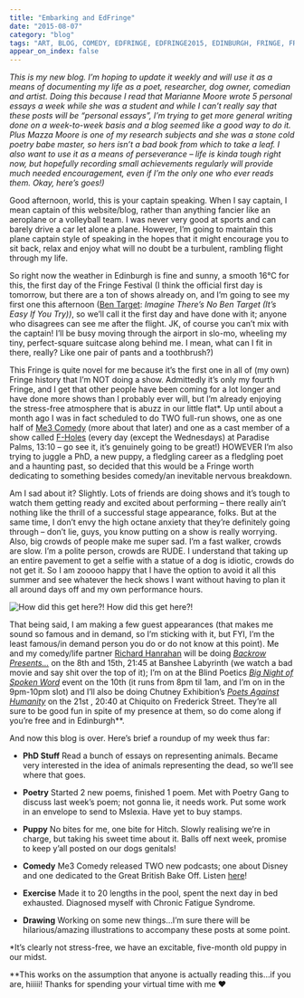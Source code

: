 ```yaml
---
title: "Embarking and EdFringe"
date: "2015-08-07"
category: "blog"
tags: "ART, BLOG, COMEDY, EDFRINGE, EDFRINGE2015, EDINBURGH, FRINGE, FRINGE FESTIVAL, GREY FRIARS BOBBY, MARIANNE MACRAE, MARIANNE MOORE, ME3, ME3 COMEDY, METHREE COMEDY, PHD, POET, POETRY, PUPPY, RESEARCH"
appear_on_index: false
---
```

*This is my new blog. I’m hoping to update it weekly and will use it as a means of documenting my life as a poet, researcher, dog owner, comedian and artist. Doing this because I read that Marianne Moore wrote 5 personal essays a week while she was a student and while I can’t really say that these posts will be “personal essays”, I’m trying to get more general writing done on a week-to-week basis and a blog seemed like a good way to do it. Plus Mazza Moore is one of my research subjects and she was a stone cold poetry babe master, so hers isn’t a bad book from which to take a leaf. I also want to use it as a means of perseverance  – life is kinda tough right now, but hopefully recording small achievements regularly will provide much needed encouragement, even if I’m the only one who ever reads them. Okay, here’s goes!)*

Good afternoon, world, this is your captain speaking. When I say captain, I mean captain of this website/blog, rather than anything fancier like an aeroplane or a volleyball team. I was never very good at sports and can barely drive a car let alone a plane. However, I’m going to maintain this plane captain style of speaking in the hopes that it might encourage you to sit back, relax and enjoy what will no doubt be a turbulent, rambling flight through my life.

So right now the weather in Edinburgh is fine and sunny, a smooth 16°C for this, the first day of the Fringe Festival (I think the official first day is tomorrow, but there are a ton of shows already on, and I’m going to see my first one this afternoon ([Ben Target](https://tickets.edfringe.com/whats-on/imagine-there-s-no-ben-target-it-s-easy-if-you-try): *Imagine There’s No Ben Target (It’s Easy If You Try))*, so we’ll call it the first day and have done with it; anyone who disagrees can see me after the flight. JK, of course you can’t mix with the captain! I’ll be busy moving through the airport in slo-mo, wheeling my tiny, perfect-square suitcase along behind me. I mean, what can I fit in there, really? Like one pair of pants and a toothbrush?)

This Fringe is quite novel for me because it’s the first one in all of (my own) Fringe history that I’m NOT doing a show. Admittedly it’s only my fourth Fringe, and I get that other people have been coming for a lot longer and have done more shows than I probably ever will, but I’m already enjoying the stress-free atmosphere that is abuzz in our little flat*. Up until about a month ago I was in fact scheduled to do TWO full-run shows, one as one half of [Me3 Comedy](http://me3comedy.tumblr.com/) (more about that later) and one as a cast member of a show called [F-Holes](https://www.facebook.com/events/1660479740852912/) (every day (except the Wednesdays) at Paradise Palms, 13:10 – go see it, it’s genuinely going to be great!) HOWEVER I’m also trying to juggle a PhD, a new puppy, a fledgling career as a fledgling poet and a haunting past, so decided that this would be a Fringe worth dedicating to something besides comedy/an inevitable nervous breakdown.

Am I sad about it? Slightly. Lots of friends are doing shows and it’s tough to watch them getting ready and excited about performing – there really ain’t nothing like the thrill of a successful stage appearance, folks. But at the same time, I don’t envy the high octane anxiety that they’re definitely going through – don’t lie, guys, you know putting on a show is really worrying. Also, big crowds of people make me super sad. I’m a fast walker, crowds are slow. I’m a polite person, crowds are RUDE. I understand that taking up an entire pavement to get a selfie with a statue of a dog is idiotic, crowds do not get it. So I am zooooo happy that I have the option to avoid it all this summer and see whatever the heck shows I want without having to plan it all around days off and my own performance hours.

![How did this get here?!](../images/archive-posts/me-with-gfb.jpg) How did this get here?!

That being said, I am making a few guest appearances (that makes me sound so famous and in demand, so I’m sticking with it, but FYI, I’m the least famous/in demand person you do or do not know at this point). Me and my comedy/life partner [Richard Hanrahan](https://www.richardhanrahan.co.uk) will be doing [*Backrow Presents…*](https://www.facebook.com/events/1068236496521698/) on the 8th and 15th, 21:45 at Banshee Labyrinth (we watch a bad movie and say shit over the top of it); I’m on at the Blind Poetics [*Big Night of Spoken Word*](https://www.facebook.com/events/459999427502151/) event on the 10th (it runs from 8pm til 1am, and I’m on in the 9pm-10pm slot) and I’ll also be doing Chutney Exhibition’s [*Poets Against Humanity*](https://www.facebook.com/events/990917264286593/) on the 21st , 20:40 at Chiquito on Frederick Street. They’re all sure to be good fun in spite of my presence at them, so do come along if you’re free and in Edinburgh**.

And now this blog is over. Here’s brief a roundup of my week thus far:

- **PhD Stuff**
Read a bunch of essays on representing animals. Became very interested in the idea of animals representing the dead, so we’ll see where that goes.

- **Poetry**
Started 2 new poems, finished 1 poem. Met with Poetry Gang to discuss last week’s poem; not gonna lie, it needs work. Put some work in an envelope to send to Mslexia. Have yet to buy stamps.

- **Puppy**
No bites for me, one bite for Hitch. Slowly realising we’re in charge, but taking his sweet time about it. Balls off next week, promise to keep y’all posted on our dogs genitals!

- **Comedy**
Me3 Comedy released TWO new podcasts; one about Disney and one dedicated to the Great British Bake Off. Listen [here](https://soundcloud.com/me3comedy)!

- **Exercise**
Made it to 20 lengths in the pool, spent the next day in bed exhausted. Diagnosed myself with Chronic Fatigue Syndrome.

- **Drawing**
Working on some new things…I’m sure there will be hilarious/amazing illustrations to accompany these posts at some point.

\*It’s clearly not stress-free, we have an excitable, five-month old puppy in our midst.

\**This works on the assumption that anyone is actually reading this…if you are, hiiiii! Thanks for spending your virtual time with me ❤
